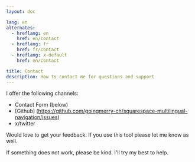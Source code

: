 ```yaml
---
layout: doc

lang: en
alternates:
  - hreflang: en
    href: en/contact
  - hreflang: fr
    href: fr/contact
  - hreflang: x-default
    href: en/contact

title: Contact
description: How to contact me for questions and support
---
```

<script setup>
import Contact from '../components/Contact.vue'
</script>



I offer the following channels:
- Contact Form (below)
- [Github] (https://github.com/goingmerry-ch/squarespace-multilingual-navigation/issues)
- x/twitter

Would love to get your feedback. 
If you use this tool please let me know as well.

If something does not work, please be kind. I'll try my best to help.



<Contact />